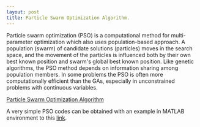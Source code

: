 ```yaml
---
layout: post
title: Particle Swarm Optimization Algorithm.
---
```


Particle swarm optimization (PSO) is a computational method for multi-parameter optimization which also uses population-based approach. A population (swarm) of candidate solutions (particles) moves in the search space, and the movement of the particles is influenced both by their own best known position and swarm's global best known position. Like genetic algorithms, the PSO method depends on information sharing among population members. In some problems the PSO is often more computationally efficient than the GAs, especially in unconstrained problems with continuous variables.


[Particle Swarm Optimization Algorithm](https://www.youtube.com/watch?v=HT15dq9Af7Q)



A very simple PSO codes can be obtained with an example in MATLAB environment to this [link](https://www.researchgate.net/publication/296636431_Codes_in_MATLAB_for_Particle_Swarm_Optimization).


